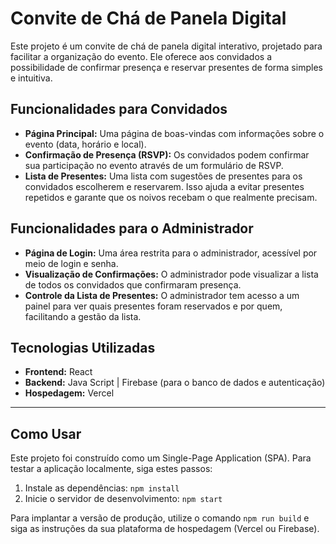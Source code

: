# Convite de Chá de Panela Digital

Este projeto é um convite de chá de panela digital interativo, projetado para facilitar a organização do evento. Ele oferece aos convidados a possibilidade de confirmar presença e reservar presentes de forma simples e intuitiva.

## Funcionalidades para Convidados

* **Página Principal:** Uma página de boas-vindas com informações sobre o evento (data, horário e local).
* **Confirmação de Presença (RSVP):** Os convidados podem confirmar sua participação no evento através de um formulário de RSVP.
* **Lista de Presentes:** Uma lista com sugestões de presentes para os convidados escolherem e reservarem. Isso ajuda a evitar presentes repetidos e garante que os noivos recebam o que realmente precisam.

## Funcionalidades para o Administrador

* **Página de Login:** Uma área restrita para o administrador, acessível por meio de login e senha.
* **Visualização de Confirmações:** O administrador pode visualizar a lista de todos os convidados que confirmaram presença.
* **Controle da Lista de Presentes:** O administrador tem acesso a um painel para ver quais presentes foram reservados e por quem, facilitando a gestão da lista.

## Tecnologias Utilizadas

* **Frontend:** React
* **Backend:** Java Script | Firebase (para o banco de dados e autenticação)
* **Hospedagem:** Vercel

---

## Como Usar

Este projeto foi construído como um Single-Page Application (SPA). Para testar a aplicação localmente, siga estes passos:

1.  Instale as dependências:
    `npm install`
2.  Inicie o servidor de desenvolvimento:
    `npm start`

Para implantar a versão de produção, utilize o comando `npm run build` e siga as instruções da sua plataforma de hospedagem (Vercel ou Firebase).

